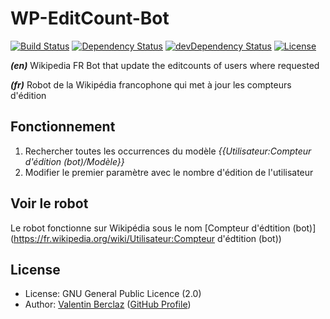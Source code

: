 WP-EditCount-Bot
========================
[![Build Status](https://api.travis-ci.org/ValentinBrclz/WP-EditCount-Bot.png)](http://travis-ci.org/ValentinBrclz/WP-EditCount-Bot)
[![Dependency Status](https://img.shields.io/david/ValentinBrclz/WP-EditCount-Bot.svg?style=flat)](https://david-dm.org/ValentinBrclz/WP-EditCount-Bot#info=Dependencies)
[![devDependency Status](https://img.shields.io/david/dev/ValentinBrclz/WP-EditCount-Bot.svg?style=flat)](https://david-dm.org/ValentinBrclz/WP-EditCount-Bot#info=devDependencies)
[![License](https://img.shields.io/badge/license-GPLv2-blue.svg?style=flat)](http://opensource.org/licenses/GPL-2.0)

_**(en)**_ Wikipedia FR Bot that update the editcounts of users where requested

_**(fr)**_ Robot de la Wikipédia francophone qui met à jour les compteurs d'édition

## Fonctionnement
1. Rechercher toutes les occurrences du modèle *{{Utilisateur:Compteur d'édition (bot)/Modèle}}*
2. Modifier le premier paramètre avec le nombre d'édition de l'utilisateur

## Voir le robot
Le robot fonctionne sur Wikipédia sous le nom [Compteur d'édtition (bot)](https://fr.wikipedia.org/wiki/Utilisateur:Compteur d'édtition (bot))

## License
* License: GNU General Public Licence (2.0)
* Author: [Valentin Berclaz](http://www.valentinbeclaz.com/) ([GitHub Profile](https://github.com/ValentinBrclz))
